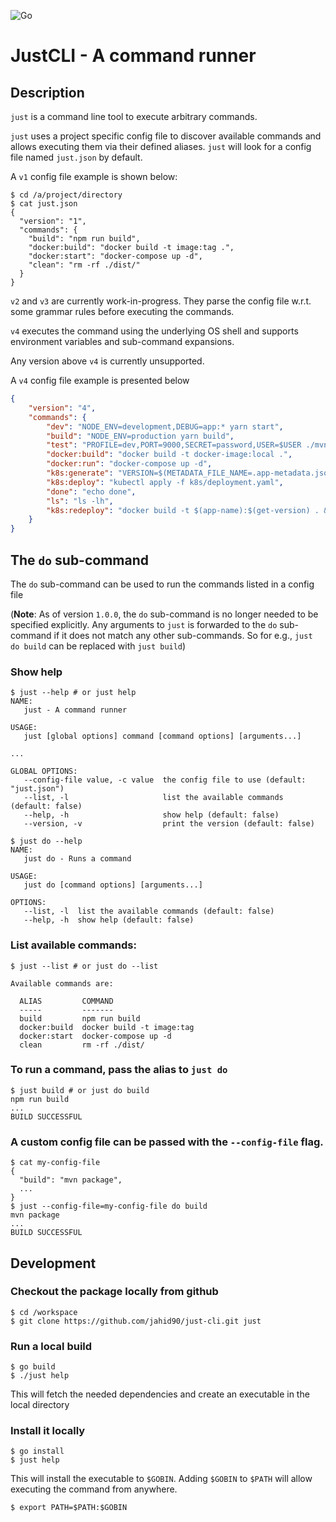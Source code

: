 ![Go](https://github.com/jahid90/just-cli/workflows/Go/badge.svg)

# JustCLI - A command runner

## Description

`just` is a command line tool to execute arbitrary commands.

`just` uses a project specific config file to discover available commands and allows executing them via their defined aliases. `just` will look for a config file named `just.json` by default.

A `v1` config file example is shown below:

```shell
$ cd /a/project/directory
$ cat just.json
{
  "version": "1",
  "commands": {
    "build": "npm run build",
    "docker:build": "docker build -t image:tag .",
    "docker:start": "docker-compose up -d",
    "clean": "rm -rf ./dist/"
  }
}
```

`v2` and `v3` are currently work-in-progress. They parse the config file w.r.t. some grammar rules before executing the commands.

`v4` executes the command using the underlying OS shell and supports environment variables and sub-command expansions.

Any version above `v4` is currently unsupported.

A `v4` config file example is presented below

```json
{
    "version": "4",
    "commands": {
        "dev": "NODE_ENV=development,DEBUG=app:* yarn start",
        "build": "NODE_ENV=production yarn build",
        "test": "PROFILE=dev,PORT=9000,SECRET=password,USER=$USER ./mvnw test",
        "docker:build": "docker build -t docker-image:local .",
        "docker:run": "docker-compose up -d",
        "k8s:generate": "VERSION=$(METADATA_FILE_NAME=.app-metadata.json get-version) envsubst < k8s/template.yaml > k8s/deployment.yaml",
        "k8s:deploy": "kubectl apply -f k8s/deployment.yaml",
        "done": "echo done",
        "ls": "ls -lh",
        "k8s:redeploy": "docker build -t $(app-name):$(get-version) . && kubectl apply -f k8s/deployment.yaml"
    }
}

```

## The `do` sub-command
The `do` sub-command can be used to run the commands listed in a config file

(**Note**: As of version `1.0.0`, the `do` sub-command is no longer needed to be specified explicitly. Any arguments to `just` is forwarded to the `do` sub-command if it does not match any other sub-commands. So for e.g., `just do build` can be replaced with `just build`)

### Show help
```shell
$ just --help # or just help
NAME:
   just - A command runner

USAGE:
   just [global options] command [command options] [arguments...]

...

GLOBAL OPTIONS:
   --config-file value, -c value  the config file to use (default: "just.json")
   --list, -l                     list the available commands (default: false)
   --help, -h                     show help (default: false)
   --version, -v                  print the version (default: false)

$ just do --help
NAME:
   just do - Runs a command

USAGE:
   just do [command options] [arguments...]

OPTIONS:
   --list, -l  list the available commands (default: false)
   --help, -h  show help (default: false)

```

### List available commands:

```shell
$ just --list # or just do --list

Available commands are:

  ALIAS         COMMAND
  -----         -------
  build         npm run build
  docker:build  docker build -t image:tag
  docker:start  docker-compose up -d
  clean         rm -rf ./dist/
```

### To run a command, pass the alias to `just do`

```shell
$ just build # or just do build
npm run build
...
BUILD SUCCESSFUL
```

### A custom config file can be passed with the `--config-file` flag.

```shell
$ cat my-config-file
{
  "build": "mvn package",
  ...
}
$ just --config-file=my-config-file do build
mvn package
...
BUILD SUCCESSFUL
```

## Development

### Checkout the package locally from github
```
$ cd /workspace
$ git clone https://github.com/jahid90/just-cli.git just
```
### Run a local build
```
$ go build
$ ./just help
```
This will fetch the needed dependencies and create an executable in the local directory

### Install it locally
```
$ go install
$ just help
```
This will install the executable to `$GOBIN`. Adding `$GOBIN` to `$PATH` will allow executing the command from anywhere.

```
$ export PATH=$PATH:$GOBIN
```
